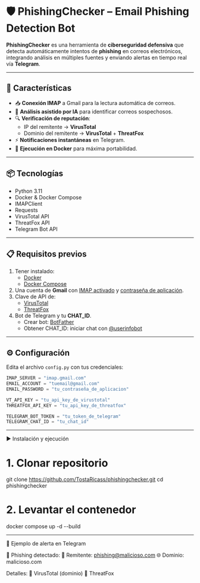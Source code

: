 # 🛡️ PhishingChecker – Email Phishing Detection Bot

**PhishingChecker** es una herramienta de **ciberseguridad defensiva** que detecta automáticamente intentos de **phishing** en correos electrónicos, integrando análisis en múltiples fuentes y enviando alertas en tiempo real vía **Telegram**.

---

## 🚀 Características
- 📥 **Conexión IMAP** a Gmail para la lectura automática de correos.
- 🧠 **Análisis asistido por IA** para identificar correos sospechosos.
- 🔍 **Verificación de reputación**:
  - IP del remitente → **VirusTotal**
  - Dominio del remitente → **VirusTotal** + **ThreatFox**
- ⚡ **Notificaciones instantáneas** en Telegram.
- 🐳 **Ejecución en Docker** para máxima portabilidad.

---

## 📦 Tecnologías
- Python 3.11
- Docker & Docker Compose
- IMAPClient
- Requests
- VirusTotal API
- ThreatFox API
- Telegram Bot API

---

## 📋 Requisitos previos
1. Tener instalado:
   - [Docker](https://docs.docker.com/get-docker/)
   - [Docker Compose](https://docs.docker.com/compose/install/)
2. Una cuenta de **Gmail** con [IMAP activado](https://support.google.com/mail/answer/7126229?hl=es) y [contraseña de aplicación](https://support.google.com/accounts/answer/185833?hl=es).
3. Clave de API de:
   - [VirusTotal](https://www.virustotal.com/gui/join-us)
   - [ThreatFox](https://threatfox.abuse.ch/)
4. Bot de Telegram y tu **CHAT_ID**.  
   - Crear bot: [BotFather](https://core.telegram.org/bots#6-botfather)
   - Obtener CHAT_ID: iniciar chat con [@userinfobot](https://t.me/userinfobot)

---

## ⚙️ Configuración
Edita el archivo `config.py` con tus credenciales:

```python
IMAP_SERVER = "imap.gmail.com"
EMAIL_ACCOUNT = "tuemail@gmail.com"
EMAIL_PASSWORD = "tu_contraseña_de_aplicacion"

VT_API_KEY = "tu_api_key_de_virustotal"
THREATFOX_API_KEY = "tu_api_key_de_threatfox"

TELEGRAM_BOT_TOKEN = "tu_token_de_telegram"
TELEGRAM_CHAT_ID = "tu_chat_id"
```

---

▶️ Instalación y ejecución

# 1. Clonar repositorio
git clone https://github.com/TostaRicass/phishingchecker.git
cd phishingchecker

# 2. Levantar el contenedor
docker compose up -d --build

---

📜 Ejemplo de alerta en Telegram

🚨 Phishing detectado:
👤 Remitente: phishing@malicioso.com
🌐 Dominio: malicioso.com

Detalles:
🔴 VirusTotal (dominio)
🔴 ThreatFox
